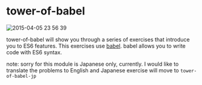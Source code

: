 tower-of-babel
================

![2015-04-05 23 56 39](https://cloud.githubusercontent.com/assets/555645/6997242/a65df93c-dbef-11e4-9bf8-f39331c56d1f.png)

tower-of-babel will show you through a series of exercises that introduce you to ES6 features.
This exercises use [babel](http://babeljs.io/). babel allows you to write code with ES6 syntax.

note: sorry for this module is Japanese only, currently. I would like to translate the problems to English and Japanese exercise will move to `tower-of-babel-jp`
